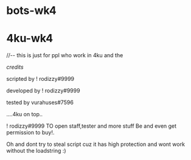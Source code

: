 # bots-wk4
# 4ku-wk4
//-- this is just for ppl who work in 4ku and the



*credits*

scripted by ! rodizzy#9999

developed by ! rodizzy#9999 

tested by vurahuses#7596


....4ku on top..


! rodizzy#9999 TO open staff,tester and more stuff Be and even get permission to buy!.


Oh and dont try to steal script cuz it has high protection and wont work without the loadstring :)
